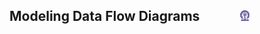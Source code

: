 ## Modeling Data Flow Diagrams  &nbsp; &nbsp; &nbsp; &nbsp; &nbsp; &nbsp; <img src="images/iitkgp.png" width="3%" />
